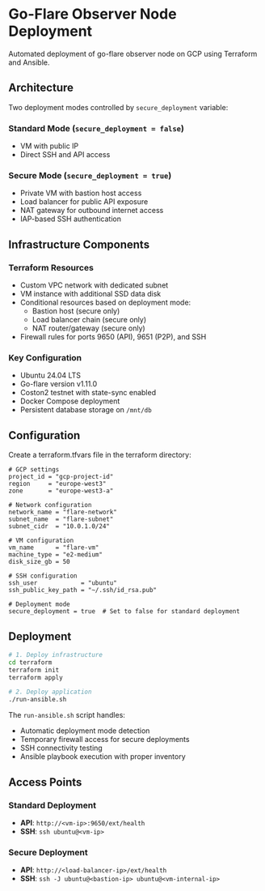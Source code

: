 # Go-Flare Observer Node Deployment

Automated deployment of go-flare observer node on GCP using Terraform and Ansible.

## Architecture

Two deployment modes controlled by `secure_deployment` variable:

### Standard Mode (`secure_deployment = false`)
- VM with public IP
- Direct SSH and API access  

### Secure Mode (`secure_deployment = true`)
- Private VM with bastion host access
- Load balancer for public API exposure
- NAT gateway for outbound internet access
- IAP-based SSH authentication

## Infrastructure Components

### Terraform Resources
- Custom VPC network with dedicated subnet
- VM instance with additional SSD data disk
- Conditional resources based on deployment mode:
  - Bastion host (secure only)
  - Load balancer chain (secure only)
  - NAT router/gateway (secure only)
- Firewall rules for ports 9650 (API), 9651 (P2P), and SSH

### Key Configuration
- Ubuntu 24.04 LTS
- Go-flare version v1.11.0
- Coston2 testnet with state-sync enabled
- Docker Compose deployment
- Persistent database storage on `/mnt/db`

## Configuration
Create a terraform.tfvars file in the terraform directory:
```hcl
# GCP settings
project_id = "gcp-project-id"
region     = "europe-west3"
zone       = "europe-west3-a"

# Network configuration
network_name = "flare-network"
subnet_name  = "flare-subnet"
subnet_cidr  = "10.0.1.0/24"

# VM configuration
vm_name      = "flare-vm"
machine_type = "e2-medium"
disk_size_gb = 50

# SSH configuration
ssh_user            = "ubuntu"
ssh_public_key_path = "~/.ssh/id_rsa.pub"

# Deployment mode
secure_deployment = true  # Set to false for standard deployment
```

## Deployment

```bash
# 1. Deploy infrastructure
cd terraform
terraform init
terraform apply

# 2. Deploy application
./run-ansible.sh
```

The `run-ansible.sh` script handles:
- Automatic deployment mode detection
- Temporary firewall access for secure deployments
- SSH connectivity testing
- Ansible playbook execution with proper inventory

## Access Points

### Standard Deployment
- **API**: `http://<vm-ip>:9650/ext/health`
- **SSH**: `ssh ubuntu@<vm-ip>`

### Secure Deployment
- **API**: `http://<load-balancer-ip>/ext/health`
- **SSH**: `ssh -J ubuntu@<bastion-ip> ubuntu@<vm-internal-ip>`

